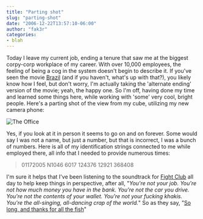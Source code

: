```yaml
---
title: "Parting shot"
slug: "parting-shot"
date: "2006-12-22T13:57:10-06:00"
author: "fak3r"
categories:
- blah
---
```


Today I leave my current job, ending a tenure that saw me at the biggest corpy-corp workplace of my career.  With over 10,000 employees, the feeling of being a cog in the system doesn't begin to describe it.  If you've seen the movie [Brazil](http://imdb.com/title/tt0088846/) (and if you haven't, what's up with that?), you likely know how I feel, but don't worry, I'm actually taking the 'alternate ending' version of the movie; yeah, the happy one.  So I'm off, having done my time and learned some things here, while working with 'some' very cool, bright people.  Here's a parting shot of the view from my cube, utilizing my new camera phone:


![The Office](http://fak3r.com/wp-content/uploads/2006/12/12-22-06_0814.jpg)


Yes, if you look at it in person it seems to go on and on forever.  Some would say I was not a name, but just a number, but that is incorrect, I was a bunch of numbers.  Here is all of my identification strings connected to me while employed there, all info that I needed to provide numerous times:


> 01172005
N1046
6017
124376
12921
368408


I'm sure it helps that I've been listening to the soundtrack for [Fight Club](http://imdb.com/title/tt0137523/) all day to help keep things in perspective, after all, "_You're not your job. You're not how much money you have in the bank. You're not the car you drive. You're not the contents of your wallet. You're not your fucking khakis. You're the all-singing, all-dancing crap of the world._"  So as they say, "[So long, and thanks for all the fish](http://en.wikipedia.org/wiki/So_Long,_and_Thanks_for_All_the_Fish)"
